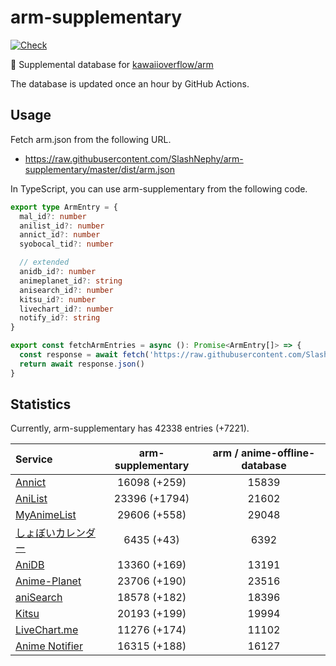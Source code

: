 # arm-supplementary

[![Check](https://github.com/SlashNephy/arm-supplementary/actions/workflows/check-node.yml/badge.svg)](https://github.com/SlashNephy/arm-supplementary/actions/workflows/check-node.yml)

💊 Supplemental database for [kawaiioverflow/arm](https://github.com/kawaiioverflow/arm)

The database is updated once an hour by GitHub Actions.

## Usage

Fetch arm.json from the following URL.

- https://raw.githubusercontent.com/SlashNephy/arm-supplementary/master/dist/arm.json

In TypeScript, you can use arm-supplementary from the following code.

```TypeScript
export type ArmEntry = {
  mal_id?: number
  anilist_id?: number
  annict_id?: number
  syobocal_tid?: number

  // extended
  anidb_id?: number
  animeplanet_id?: string
  anisearch_id?: number
  kitsu_id?: number
  livechart_id?: number
  notify_id?: string
}

export const fetchArmEntries = async (): Promise<ArmEntry[]> => {
  const response = await fetch('https://raw.githubusercontent.com/SlashNephy/arm-supplementary/master/dist/arm.json')
  return await response.json()
}
```

## Statistics

Currently, arm-supplementary has 42338 entries (+7221).

| Service                                     | arm-supplementary | arm / anime-offline-database |
| :------------------------------------------ | :---------------: | :--------------------------: |
| [Annict](https://annict.com)                |   16098 (+259)    |            15839             |
| [AniList](https://anilist.co)               |   23396 (+1794)   |            21602             |
| [MyAnimeList](https://myanimelist.net)      |   29606 (+558)    |            29048             |
| [しょぼいカレンダー](https://cal.syoboi.jp) |    6435 (+43)     |             6392             |
| [AniDB](https://anidb.net)                  |   13360 (+169)    |            13191             |
| [Anime-Planet](https://anime-planet.com)    |   23706 (+190)    |            23516             |
| [aniSearch](https://anisearch.com)          |   18578 (+182)    |            18396             |
| [Kitsu](https://kitsu.io)                   |   20193 (+199)    |            19994             |
| [LiveChart.me](https://livechart.me)        |   11276 (+174)    |            11102             |
| [Anime Notifier](https://notify.moe)        |   16315 (+188)    |            16127             |
